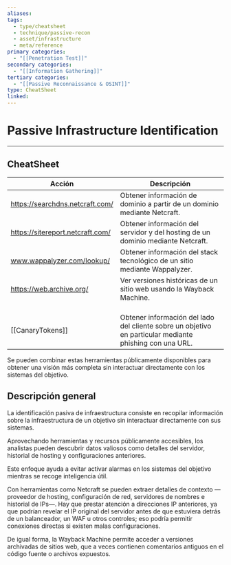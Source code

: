 ```yaml
---
aliases:
tags:
  - type/cheatsheet
  - technique/passive-recon
  - asset/infrastructure
  - meta/reference
primary categories:
  - "[[Penetration Test]]"
secondary categories:
  - "[[Information Gathering]]"
tertiary categories:
  - "[[Passive Reconnaissance & OSINT]]"
type: CheatSheet
linked:
---
```

# Passive Infrastructure Identification

***
## CheatSheet

| **Acción**                       | **Descripción**                                                                                             |
| -------------------------------- | ----------------------------------------------------------------------------------------------------------- |
| https://searchdns.netcraft.com/  | Obtener información de dominio a partir de un dominio mediante Netcraft.                                    |
| https://sitereport.netcraft.com/ | Obtener información del servidor y del hosting de un dominio mediante Netcraft.                             |
| www.wappalyzer.com/lookup/       | Obtener información del stack tecnológico de un sitio mediante Wappalyzer.                                  |
| https://web.archive.org/         | Ver versiones históricas de un sitio web usando la Wayback Machine.                                         |
| <br>[[CanaryTokens]]             | <br>Obtener información del lado del cliente sobre un objetivo en particular mediante phishing con una URL. |

Se pueden combinar estas herramientas públicamente disponibles para obtener una visión más completa sin interactuar directamente con los sistemas del objetivo.

## Descripción general

La identificación pasiva de infraestructura consiste en recopilar información sobre la infraestructura de un objetivo sin interactuar directamente con sus sistemas.

Aprovechando herramientas y recursos públicamente accesibles, los analistas pueden descubrir datos valiosos como detalles del servidor, historial de hosting y configuraciones anteriores.

Este enfoque ayuda a evitar activar alarmas en los sistemas del objetivo mientras se recoge inteligencia útil.

Con herramientas como Netcraft se pueden extraer detalles de contexto —proveedor de hosting, configuración de red, servidores de nombres e historial de IPs—. Hay que prestar atención a direcciones IP anteriores, ya que podrían revelar el IP original del servidor antes de que estuviera detrás de un balanceador, un WAF u otros controles; eso podría permitir conexiones directas si existen malas configuraciones.

De igual forma, la Wayback Machine permite acceder a versiones archivadas de sitios web, que a veces contienen comentarios antiguos en el código fuente o archivos expuestos.